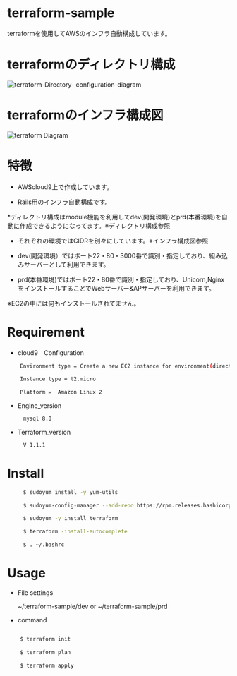 
# terraform-sample

terraformを使用してAWSのインフラ自動構成しています。

# terraformのディレクトリ構成

![terraform-Directory- configuration-diagram](https://user-images.githubusercontent.com/90845405/147535054-9fa1d6fe-08ac-41ec-8222-911539cc1f60.jpg)

# terraformのインフラ構成図
![terraform Diagram](https://user-images.githubusercontent.com/90845405/147536223-3cffde63-736e-41e2-8a58-389d576e571e.jpg)

# 特徴

* AWScloud9上で作成しています。

* Rails用のインフラ自動構成です。

*ディレクトリ構成はmodule機能を利用してdev(開発環境)とprd(本番環境)を自動に作成できるようになってます。※ディレクトリ構成参照

* それぞれの環境ではCIDRを別々にしています。※インフラ構成図参照

* dev(開発環境）ではポート22・80・3000番で識別・指定しており、組み込みサーバーとして利用できます。

* prd(本番環境)ではポート22・80番で識別・指定しており、Unicorn,NginxをインストールすることでWebサーバー&APサーバーを利用できます。

※EC2の中には何もインストールされてません。

# Requirement

* cloud9　Configuration
```bash
    Environment type = Create a new EC2 instance for environment(direct access)
    
    Instance type = t2.micro
  
    Platform =  Amazon Linux 2
```    
* Engine_version 
```bash
     mysql 8.0
```
* Terraform_version
```bash
     V 1.1.1
```    
# Install
```bash
     $ sudoyum install -y yum-utils
     
     $ sudoyum-config-manager --add-repo https://rpm.releases.hashicorp.com/AmazonLinux/hashicorp.repo
     
     $ sudoyum -y install terraform
     
     $ terraform -install-autocomplete
     
     $ . ~/.bashrc
```      
# Usage

 * File settings

     ~/terraform-sample/dev or ~/terraform-sample/prd
 
 * command
 ```bash
    
     $ terraform init
    
     $ terraform plan
    
     $ terraform apply
    
 ```  
